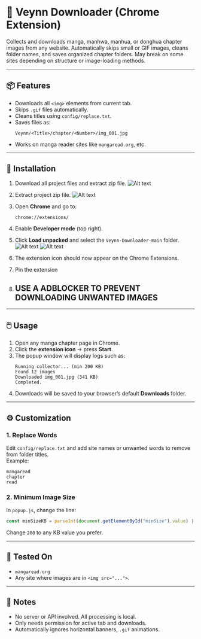 # 🧩 Veynn Downloader (Chrome Extension)

Collects and downloads manga, manhwa, manhua, or donghua chapter images from any website.
Automatically skips small or GIF images, cleans folder names, and saves organized chapter folders.
May break on some sites depending on structure or image-loading methods.

---

## 📦 Features
- Downloads all `<img>` elements from current tab.  
- Skips `.gif` files automatically.  
- Cleans titles using `config/replace.txt`.  
- Saves files as:
  ```
  Veynn/<Title>/chapter/<Number>/img_001.jpg
  ```
- Works on manga reader sites like `mangaread.org`, etc.

---

## 🧰 Installation

1. Download all project files and extract zip file.
![Alt text](https://media.discordapp.net/attachments/1433507733323382814/1433508288649105438/Screenshot_2.png?ex=6904f221&is=6903a0a1&hm=53272b2b2c403579c19db8c7c407c0081e397c4ef7c24cfa35512ce39dd5f8d3&=&format=webp&quality=lossless&width=1231&height=693)

2. Extract project zip file.
![Alt text](https://media.discordapp.net/attachments/1433507733323382814/1433507873341575240/Screenshot_2025-10-30_224920.png?ex=6904f1be&is=6903a03e&hm=5a5ee1268f0f3f01e911776c26702fb2eef07e7c9a860d3ed26447b9927df24d&=&format=webp&quality=lossless&width=1233&height=693)

3. Open **Chrome** and go to:
   ```
   chrome://extensions/
   ```

4. Enable **Developer mode** (top right).

5. Click **Load unpacked** and select the `Veynn-Downloader-main` folder.
![Alt text](https://media.discordapp.net/attachments/1433507733323382814/1433507872054055025/Screenshot_2025-10-30_225015.png?ex=6904f1bd&is=6903a03d&hm=dcc3d5c7451d5d4bbeff75b6f1c3e8b584e91818fb47936e1d40b9a42948fe4e&=&format=webp&quality=lossless&width=1233&height=693)
![Alt text](https://media.discordapp.net/attachments/1433507733323382814/1433507872486064169/Screenshot_2025-10-30_225045.png?ex=6904f1be&is=6903a03e&hm=8549488f6ccb892416e769a89726352e32eaa4564ccefca6289ef9b9075f4a16&=&format=webp&quality=lossless&width=1233&height=693)

6. The extension icon should now appear on the Chrome Extensions.

7. Pin the extension

8. ## USE A ADBLOCKER TO PREVENT DOWNLOADING UNWANTED IMAGES

---

## 🖱️ Usage

1. Open any manga chapter page in Chrome.  
2. Click the **extension icon** → press **Start**.  
3. The popup window will display logs such as:
   ```
   Running collector... (min 200 KB)
   Found 12 images
   Downloaded img_001.jpg (341 KB)
   Completed.
   ```
4. Downloads will be saved to your browser’s default **Downloads** folder.

---

## ⚙️ Customization

### 1. Replace Words  
Edit `config/replace.txt` and add site names or unwanted words to remove from folder titles.  
Example:
```
mangaread
chapter
read
```

### 2. Minimum Image Size  
In `popup.js`, change the line:
```js
const minSizeKB = parseInt(document.getElementById("minSize").value) || 200;
```
Change `200` to any KB value you prefer.

---

## 🧪 Tested On
- `mangaread.org`
- Any site where images are in `<img src="...">`.

---

## 🧹 Notes
- No server or API involved. All processing is local.  
- Only needs permission for active tab and downloads.  
- Automatically ignores horizontal banners, `.gif` animations.



